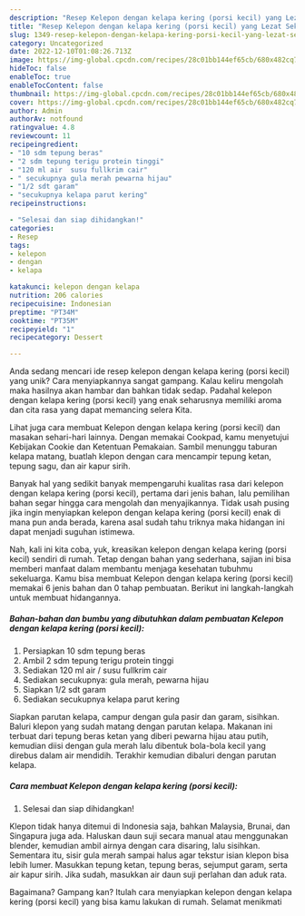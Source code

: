 ```yaml
---
description: "Resep Kelepon dengan kelapa kering (porsi kecil) yang Lezat Sekali"
title: "Resep Kelepon dengan kelapa kering (porsi kecil) yang Lezat Sekali"
slug: 1349-resep-kelepon-dengan-kelapa-kering-porsi-kecil-yang-lezat-sekali
category: Uncategorized
date: 2022-12-10T01:08:26.713Z
image: https://img-global.cpcdn.com/recipes/28c01bb144ef65cb/680x482cq70/kelepon-dengan-kelapa-kering-porsi-kecil-foto-resep-utama.jpg
hideToc: false
enableToc: true
enableTocContent: false
thumbnail: https://img-global.cpcdn.com/recipes/28c01bb144ef65cb/680x482cq70/kelepon-dengan-kelapa-kering-porsi-kecil-foto-resep-utama.jpg
cover: https://img-global.cpcdn.com/recipes/28c01bb144ef65cb/680x482cq70/kelepon-dengan-kelapa-kering-porsi-kecil-foto-resep-utama.jpg
author: Admin
authorAv: notfound
ratingvalue: 4.8
reviewcount: 11
recipeingredient:
- "10 sdm tepung beras"
- "2 sdm tepung terigu protein tinggi"
- "120 ml air  susu fullkrim cair"
- " secukupnya gula merah pewarna hijau"
- "1/2 sdt garam"
- "secukupnya kelapa parut kering"
recipeinstructions:

- "Selesai dan siap dihidangkan!"
categories:
- Resep
tags:
- kelepon
- dengan
- kelapa

katakunci: kelepon dengan kelapa 
nutrition: 206 calories
recipecuisine: Indonesian
preptime: "PT34M"
cooktime: "PT35M"
recipeyield: "1"
recipecategory: Dessert

---
```





Anda sedang mencari ide resep kelepon dengan kelapa kering (porsi kecil) yang unik? Cara menyiapkannya sangat gampang. Kalau keliru mengolah maka hasilnya akan hambar dan bahkan tidak sedap. Padahal kelepon dengan kelapa kering (porsi kecil) yang enak seharusnya memiliki aroma dan cita rasa yang dapat memancing selera Kita.





Lihat juga cara membuat Kelepon dengan kelapa kering (porsi kecil) dan masakan sehari-hari lainnya. Dengan memakai Cookpad, kamu menyetujui Kebijakan Cookie dan Ketentuan Pemakaian. Sambil menunggu taburan kelapa matang, buatlah klepon dengan cara mencampir tepung ketan, tepung sagu, dan air kapur sirih.

Banyak hal yang sedikit banyak mempengaruhi kualitas rasa dari kelepon dengan kelapa kering (porsi kecil), pertama dari jenis bahan, lalu pemilihan bahan segar hingga cara mengolah dan menyajikannya. Tidak usah pusing jika ingin menyiapkan kelepon dengan kelapa kering (porsi kecil) enak di mana pun anda berada, karena asal sudah tahu triknya maka hidangan ini dapat menjadi suguhan istimewa.






Nah, kali ini kita coba, yuk, kreasikan kelepon dengan kelapa kering (porsi kecil) sendiri di rumah. Tetap dengan bahan yang sederhana, sajian ini bisa memberi manfaat dalam membantu menjaga kesehatan tubuhmu sekeluarga. Kamu bisa membuat Kelepon dengan kelapa kering (porsi kecil) memakai 6 jenis bahan dan 0 tahap pembuatan. Berikut ini langkah-langkah untuk membuat hidangannya.

<!--inarticleads1-->

##### Bahan-bahan dan bumbu yang dibutuhkan dalam pembuatan Kelepon dengan kelapa kering (porsi kecil):

1. Persiapkan 10 sdm tepung beras
1. Ambil 2 sdm tepung terigu protein tinggi
1. Sediakan 120 ml air / susu fullkrim cair
1. Sediakan  secukupnya: gula merah, pewarna hijau
1. Siapkan 1/2 sdt garam
1. Sediakan secukupnya kelapa parut kering


Siapkan parutan kelapa, campur dengan gula pasir dan garam, sisihkan. Baluri klepon yang sudah matang dengan parutan kelapa. Makanan ini terbuat dari tepung beras ketan yang diberi pewarna hijau atau putih, kemudian diisi dengan gula merah lalu dibentuk bola-bola kecil yang direbus dalam air mendidih. Terakhir kemudian dibaluri dengan parutan kelapa. 

<!--inarticleads2-->

##### Cara membuat Kelepon dengan kelapa kering (porsi kecil):


1. Selesai dan siap dihidangkan!

Klepon tidak hanya ditemui di Indonesia saja, bahkan Malaysia, Brunai, dan Singapura juga ada. Haluskan daun suji secara manual atau menggunakan blender, kemudian ambil airnya dengan cara disaring, lalu sisihkan. Sementara itu, sisir gula merah sampai halus agar tekstur isian klepon bisa lebih lumer. Masukkan tepung ketan, tepung beras, sejumput garam, serta air kapur sirih. Jika sudah, masukkan air daun suji perlahan dan aduk rata. 

Bagaimana? Gampang kan? Itulah cara menyiapkan kelepon dengan kelapa kering (porsi kecil) yang bisa kamu lakukan di rumah. Selamat menikmati
